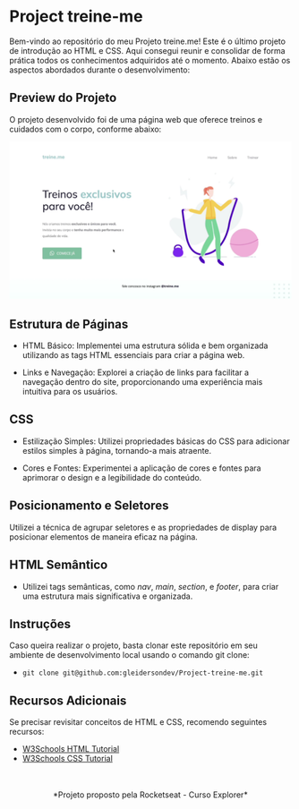 # Project treine-me

Bem-vindo ao repositório do meu Projeto treine.me! Este é o último projeto de introdução ao HTML e CSS. Aqui consegui reunir e consolidar de forma prática todos os conhecimentos adquiridos até o momento. Abaixo estão os aspectos abordados durante o desenvolvimento:

## Preview do Projeto

O projeto desenvolvido foi de uma página web que oferece treinos e cuidados com o corpo, conforme abaixo:

![imagem do projeto](/img/projeto.png)

## Estrutura de Páginas

- HTML Básico: Implementei uma estrutura sólida e bem organizada utilizando as tags HTML essenciais para criar a página web.

- Links e Navegação: Explorei a criação de links para facilitar a navegação dentro do site, proporcionando uma experiência mais intuitiva para os usuários.

## CSS

- Estilização Simples: Utilizei propriedades básicas do CSS para adicionar estilos simples à página, tornando-a mais atraente.

- Cores e Fontes: Experimentei a aplicação de cores e fontes para aprimorar o design e a legibilidade do conteúdo.

## Posicionamento e Seletores

Utilizei a técnica de agrupar seletores e as propriedades de display  para posicionar elementos de maneira eficaz na página.

## HTML Semântico

- Utilizei tags semânticas, como *nav*, *main*, *section*, e *footer*, para criar uma estrutura mais significativa e organizada.

## Instruções

Caso queira realizar o projeto, basta clonar este repositório em seu ambiente de desenvolvimento local usando o comando git clone: 

* `git clone git@github.com:gleidersondev/Project-treine-me.git`

## Recursos Adicionais

Se precisar revisitar conceitos de HTML e CSS, recomendo seguintes recursos:

+ [W3Schools HTML Tutorial](https://www.w3schools.com/html/)
+ [W3Schools CSS Tutorial](https://www.w3schools.com/css/)

<br>
<br>

<center>*Projeto proposto pela Rocketseat - Curso Explorer*</center>